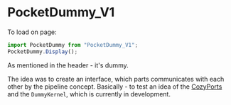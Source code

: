 # PocketDummy_V1

To load on page:

```ts
import PocketDummy from "PocketDummy_V1";
PocketDummy.Display();
```

As mentioned in the header - it's dummy.

The idea was to create an interface, which parts communicates with each other by the pipeline concept. Basically - to test an idea of the [CozyPorts](https://github.com/RDMTSTUDIOS/CozyPorts) and the `DummyKernel`, which is currently in development.
